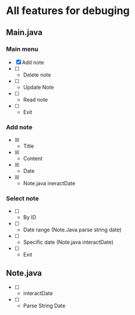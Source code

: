 # All features for debuging

## Main.java

### Main menu
- [x] Add note
- [ ] - Delete note
- [ ] - Update Note
- [ ] - Read note
- [ ] - Exit

### Add note
- [x] - Title
- [x] - Content
- [x] - Date
- [x] - Note.java ineractDate

### Select note
- [ ] - By ID
- [ ] - Date range (Note.Java parse string date)
- [ ] - Specific date (Note.java interactDate)
- [ ] - Exit

## Note.java
- [ ] - interactDate 
- [ ] - Parse String Date <!--BUG: "this.dateString" is null" --> 
